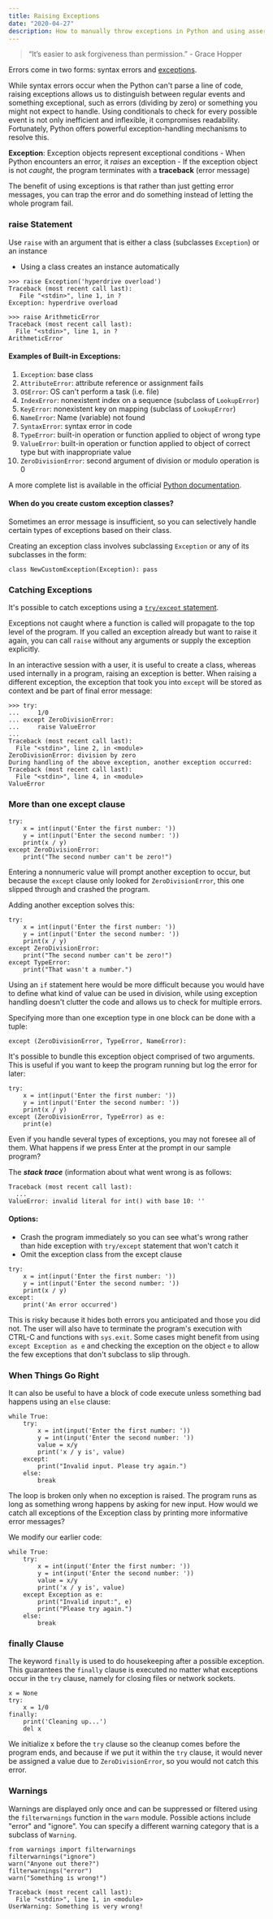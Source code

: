 ```yaml
---
title: Raising Exceptions
date: "2020-04-27"
description: How to manually throw exceptions in Python and using assertions for better debugging.
---
```


> “It’s easier to ask forgiveness than permission.” - Grace Hopper

Errors come in two forms: syntax errors and [exceptions](https://docs.python.org/3/tutorial/errors.html).

While syntax errors occur when the Python can't parse a line of code, raising exceptions allows us to distinguish between regular events and something exceptional, such as errors (dividing by zero) or something you might not expect to handle. Using conditionals to check for every possible event is not only inefficient and inflexible, it compromises readability. Fortunately, Python offers powerful exception-handling mechanisms to resolve this.

**Exception**: Exception objects represent exceptional conditions
	- When Python encounters an error, it _raises_ an exception
	- If the exception object is not _caught_, the program terminates with a **traceback** (error message)

The benefit of using exceptions is that rather than just getting error messages, you can trap the error and do something instead of letting the whole program fail.

### raise Statement
Use ```raise``` with an argument that is either a class (subclasses ```Exception```) or an instance
- Using a class creates an instance automatically

```shell
>>> raise Exception('hyperdrive overload')
Traceback (most recent call last):
   File "<stdin>", line 1, in ?
Exception: hyperdrive overload
```

```shell
>>> raise ArithmeticError
Traceback (most recent call last):
  File "<stdin>", line 1, in ?
ArithmeticError
```

#### Examples of Built-in Exceptions:
1. ```Exception```: base class
2. ```AttributeError```: attribute reference or assignment fails
3. ```OSError```: OS can't perform a task (i.e. file)
4. ```IndexError```: nonexistent index on a sequence (subclass of ```LookupError```)
5. ```KeyError```: nonexistent key on mapping (subclass of ```LookupError```)
6. ```NameError```: Name (variable) not found
7. ```SyntaxError```: syntax error in code
8. ```TypeError```: built-in operation or function applied to object of wrong type
9. ```ValueError```: built-in operation or function applied to object of correct type but with inappropriate value
10. ```ZeroDivisionError```: second argument of division or modulo operation is 0

A more complete list is available in the official [Python documentation](https://docs.python.org/3/library/exceptions.html).

#### When do you create custom exception classes?

Sometimes an error message is insufficient, so you can selectively handle certain types of exceptions based on their class. 

Creating an exception class involves subclassing ```Exception``` or any of its subclasses in the form:

```shell
class NewCustomException(Exception): pass
```
### Catching Exceptions

It's possible to catch exceptions using a [```try/except``` statement](https://www.educative.io/edpresso/how-is-tryexcept-used-in-python).

Exceptions not caught where a function is called will propagate to the top level of the program. If you called an exception already but want to raise it again, you can call ```raise``` without any arguments or supply the exception explicitly.

In an interactive session with a user, it is useful to create a class, whereas used internally in a program, raising an exception is better. When raising a different exception, the exception that took you into ```except``` will be stored as context and be part of final error message:

```shell
>>> try:
...     1/0
... except ZeroDivisionError:
...     raise ValueError
...
Traceback (most recent call last):
  File "<stdin>", line 2, in <module>
ZeroDivisionError: division by zero
During handling of the above exception, another exception occurred:
Traceback (most recent call last):
  File "<stdin>", line 4, in <module>
ValueError
```

### More than one except clause

```shell
try:
    x = int(input('Enter the first number: '))
    y = int(input('Enter the second number: '))
    print(x / y)
except ZeroDivisionError:
    print("The second number can't be zero!")
```

Entering a nonnumeric value will prompt another exception to occur, but because the ```except``` clause only looked for ```ZeroDivisionError```, this one slipped through and crashed the program. 

Adding another exception solves this:

```shell
try:
    x = int(input('Enter the first number: '))
    y = int(input('Enter the second number: '))
    print(x / y)
except ZeroDivisionError:
    print("The second number can't be zero!")
except TypeError:
    print("That wasn't a number.")
```

Using an ```if``` statement here would be more difficult because you would have to define what kind of value can be used in division, while using exception handling doesn't clutter the code and allows us to check for multiple errors.

Specifying more than one exception type in one block can be done with a tuple:

```shell
except (ZeroDivisionError, TypeError, NameError):
```
It's possible to bundle this exception object comprised of two arguments. This is useful if you want to keep the program running but log the error for later:

```shell
try:
    x = int(input('Enter the first number: '))
    y = int(input('Enter the second number: '))
    print(x / y)
except (ZeroDivisionError, TypeError) as e:
    print(e)
```

Even if you handle several types of exceptions, you may not foresee all of them. What happens if we press Enter at the prompt in our sample program?

The ***stack trace*** (information about what went wrong is as follows:
```shell
Traceback (most recent call last):
  ...
ValueError: invalid literal for int() with base 10: ''
```

#### Options:
- Crash the program immediately so you can see what's wrong rather than hide exception with ```try/except``` statement that won't catch it
- Omit the exception class from the except clause

```shell
try:
    x = int(input('Enter the first number: '))
    y = int(input('Enter the second number: '))
    print(x / y)
except:
    print('An error occurred')
```

This is risky because it hides both errors you anticipated and those you did not. The user will also have to terminate the program's execution with CTRL-C and functions with ```sys.exit```. Some cases might benefit from using ```except Exception as e``` and checking the exception on the object ```e``` to allow the few exceptions that don't subclass to slip through.

### When Things Go Right

It can also be useful to have a block of code execute unless something bad happens using an ```else``` clause:

```shell
while True:
    try:
        x = int(input('Enter the first number: '))
        y = int(input('Enter the second number: '))
        value = x/y
        print('x / y is', value)
    except:
        print("Invalid input. Please try again.")
    else:
        break
```
The loop is broken only when no exception is raised. The program runs as long as something wrong happens by asking for new input. How would we catch all exceptions of the Exception class by printing more informative error messages? 

We modify our earlier code:

```shell
while True:
    try:
        x = int(input('Enter the first number: '))
        y = int(input('Enter the second number: '))
        value = x/y
        print('x / y is', value)
    except Exception as e:
        print("Invalid input:", e)
        print("Please try again.")
    else:
        break
```

### finally Clause

The keyword ```finally``` is used to do housekeeping after a possible exception. This guarantees the ```finally``` clause is executed no matter what exceptions occur in the ```try``` clause, namely for closing files or network sockets.

```shell
x = None 
try:
    x = 1/0
finally:
    print('Cleaning up...')
    del x
```

We initialize x before the ```try``` clause so the cleanup comes before the program ends, and because if we put it within the ```try``` clause, it would never be assigned a value due to ```ZeroDivisionError```, so you would not catch this error.

### Warnings

Warnings are displayed only once and can be suppressed or filtered using the ```filterwarnings``` function in the ```warn``` module. Possible actions include "error" and "ignore". You can specify a different warning category that is a subclass of ```Warning```.

```shell
from warnings import filterwarnings
filterwarnings("ignore")
warn("Anyone out there?")
filterwarnings("error")
warn("Something is wrong!")
```
```shell
Traceback (most recent call last):
  File "<stdin>", line 1, in <module>
UserWarning: Something is very wrong!
```

